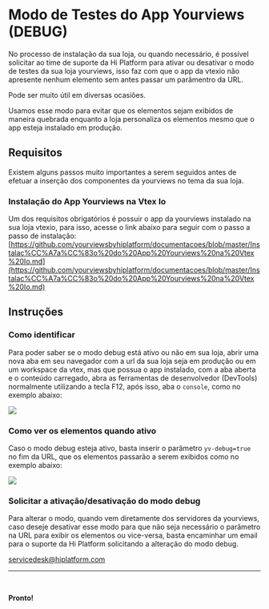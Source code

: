 # Modo de Testes do App Yourviews (DEBUG)
  
No processo de instalação da sua loja, ou quando necessário, é possível solicitar ao time de suporte da Hi Platform para ativar ou desativar o modo de testes da sua loja yourviews, isso faz com que o app da vtexio não apresente nenhum elemento sem antes passar um parâmentro da URL.

Pode ser muito útil em diversas ocasiões.

Usamos esse modo para evitar que os elementos sejam exibidos de maneira quebrada enquanto a loja personaliza os elementos mesmo que o app esteja instalado em produção.
  

## Requisitos  

Existem alguns passos muito importantes a serem seguidos antes de efetuar a inserção dos componentes da yourviews no tema da sua loja.    

### Instalação do App Yourviews na Vtex Io  
  
Um dos requisitos obrigatórios é possuir o app da yourviews instalado na sua loja vtexio, para isso, acesse o link abaixo para seguir com o passo a passo de instalação:  
[https://github.com/yourviewsbyhiplatform/documentacoes/blob/master/Instalac%CC%A7a%CC%83o%20do%20App%20Yourviews%20na%20Vtex%20Io.md](https://github.com/yourviewsbyhiplatform/documentacoes/blob/master/Instalac%CC%A7a%CC%83o%20do%20App%20Yourviews%20na%20Vtex%20Io.md)  
  

## Instruções

### Como identificar
Para poder saber se o modo debug está ativo ou não em sua loja, abrir uma nova aba em seu navegador com a url da sua loja seja em produção ou em um workspace da vtex, mas que possua o app instalado, com a aba aberta e o conteúdo carregado, abra as ferramentas de desenvolvedor (DevTools) normalmente utilizando a tecla F12, após isso, aba o `console`, como no exemplo abaixo:

![](https://i.imgur.com/J6q4aX3.png)

### Como ver os elementos quando ativo

Caso o modo debug esteja ativo, basta inserir o parâmetro `yv-debug=true` no fim da URL, que os elementos passarão a serem exibidos como no exemplo abaixo:

![](https://i.imgur.com/mRUDiiT.png)

### Solicitar a ativação/desativação do modo debug

Para alterar o modo, quando vem diretamente dos servidores da yourviews, caso deseje desativar esse modo para que não seja necessário o parâmetro na URL para exibir os elementos ou vice-versa, basta encaminhar um email para o suporte da Hi Platform solicitando a alteração do modo debug.

servicedesk@hiplatform.com

<hr>  
<br>  
  

**Pronto!**  
<!--stackedit_data:
eyJoaXN0b3J5IjpbMTkwNzgwNzA5OF19
-->